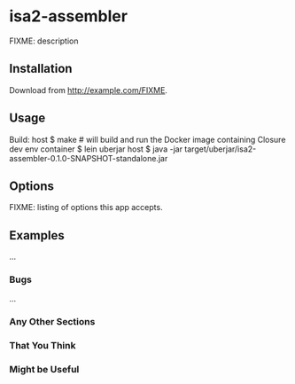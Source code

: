 # isa2-assembler

FIXME: description

## Installation

Download from http://example.com/FIXME.

## Usage

Build:
    host $ make   # will build and run the Docker image containing Closure dev env
    container $ lein uberjar
    host $ java -jar target/uberjar/isa2-assembler-0.1.0-SNAPSHOT-standalone.jar

## Options

FIXME: listing of options this app accepts.

## Examples

...

### Bugs

...

### Any Other Sections
### That You Think
### Might be Useful
